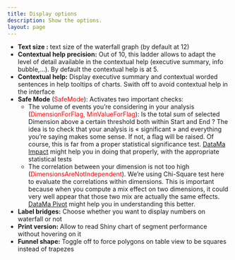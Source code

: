 ```yaml
---
title: Display options
description: Show the options.
layout: page
---
```


* **Text size :** text size of the waterfall graph (by default at 12)
* **Contextual help precision:** Out of 10, this ladder allows to adapt the level of detail available in the contextual help (executive summary, info bubble,…). By default the contextual help is at 5.
* **Contextual help:** Display executive summary and contextual worded sentences in help tooltips of charts. Swith off to avoid contextual help in the interface
* **Safe Mode** (<span style="color:red">SafeMode</span>): Activates two important checks:
    * The volume of events you’re considering in your analysis (<span style="color:red">DimensionForFlag, MinValueForFlag</span>): Is the total sum of selected Dimension above a certain threshold both within Start and End ? The idea is to check that your analysis is « significant » and everything you’re saying makes some sense. If not, a flag will be raised. Of course, this is far from a proper statistical significance test. [DataMa Impact]({{site.url}}/{{site.baseurl}}/core_app/impact) might help you in doing that properly, with the appropriate statistical tests
    * The correlation between your dimension is not too high (<span style="color:red">DimensionsAreNotIndependent</span>). We’re using Chi-Square test here to evaluate the correlations within dimensions. This is important because when you compute a mix effect on two dimensions, it could very well appear that those two mix are actually the same effects. [DataMa Pivot]({{site.url}}/{{site.baseurl}}/core_app/pivot) might help you in understanding this better.
* **Label bridges:** Choose whether you want to display numbers on waterfall or not
* **Print version:** Allow to read Shiny chart of segment performance without hovering on it
* **Funnel shape:** Toggle off to force polygons on table view to be squares instead of trapezes
